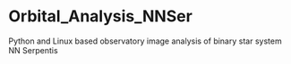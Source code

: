 # Orbital_Analysis_NNSer

Python and Linux based observatory image analysis of binary star system NN Serpentis
